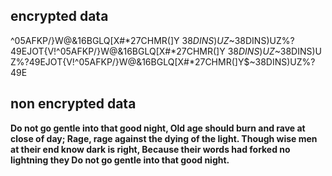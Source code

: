 ## encrypted data

^05AFKP/}W@&16BGLQ\[X#*27CHMR(]Y$~38DINS)UZ%?49EJOT{V!^05AFKP/}W@&16BGLQ\[X#*27CHMR(]Y$~38DINS)UZ%?49EJOT{V!^05AFKP/}W@&16BGLQ\[X#*27CHMR(]Y$~38DINS)UZ%?49EJOT{V!^05AFKP/}W@&16BGLQ\[X#*27CHMR(]Y$~38DINS)UZ%?49EJOT{V!^05AFKP/}W@&16BGLQ\[X#*27CHMR(]Y$~38DINS)UZ%?49E

## non encrypted data

**Do not go gentle into that good night,
Old age should burn and rave at close of day;
Rage, rage against the dying of the light.
Though wise men at their end know dark is right,
Because their words had forked no lightning they
Do not go gentle into that good night.**
